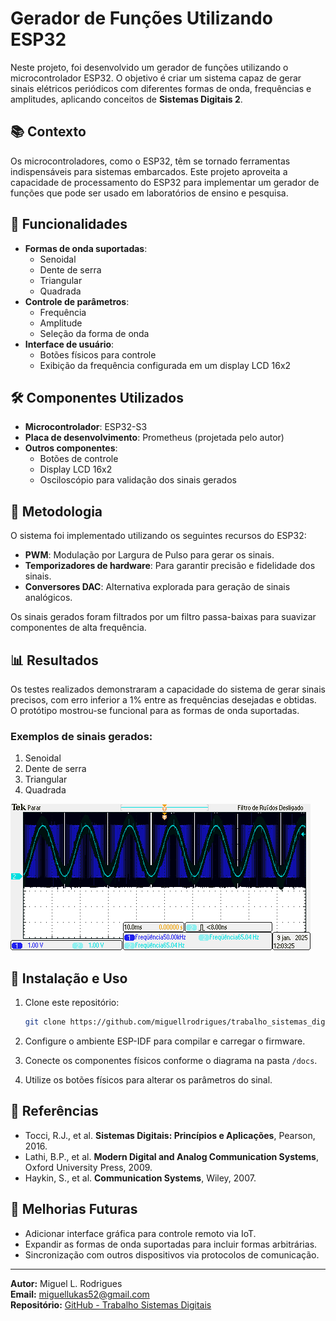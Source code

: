 # Gerador de Funções Utilizando ESP32

Neste projeto, foi desenvolvido um gerador de funções utilizando o microcontrolador ESP32. O objetivo é criar um sistema capaz de gerar sinais elétricos periódicos com diferentes formas de onda, frequências e amplitudes, aplicando conceitos de **Sistemas Digitais 2**.

## 📚 Contexto

Os microcontroladores, como o ESP32, têm se tornado ferramentas indispensáveis para sistemas embarcados. Este projeto aproveita a capacidade de processamento do ESP32 para implementar um gerador de funções que pode ser usado em laboratórios de ensino e pesquisa.

## 🚀 Funcionalidades

- **Formas de onda suportadas**: 
  - Senoidal
  - Dente de serra
  - Triangular
  - Quadrada
- **Controle de parâmetros**:
  - Frequência
  - Amplitude
  - Seleção da forma de onda
- **Interface de usuário**:
  - Botões físicos para controle
  - Exibição da frequência configurada em um display LCD 16x2

## 🛠️ Componentes Utilizados

- **Microcontrolador**: ESP32-S3
- **Placa de desenvolvimento**: Prometheus (projetada pelo autor)
- **Outros componentes**:
  - Botões de controle
  - Display LCD 16x2
  - Osciloscópio para validação dos sinais gerados

## 📐 Metodologia

O sistema foi implementado utilizando os seguintes recursos do ESP32:
- **PWM**: Modulação por Largura de Pulso para gerar os sinais.
- **Temporizadores de hardware**: Para garantir precisão e fidelidade dos sinais.
- **Conversores DAC**: Alternativa explorada para geração de sinais analógicos.

Os sinais gerados foram filtrados por um filtro passa-baixas para suavizar componentes de alta frequência. 

## 📊 Resultados

Os testes realizados demonstraram a capacidade do sistema de gerar sinais precisos, com erro inferior a 1% entre as frequências desejadas e obtidas. O protótipo mostrou-se funcional para as formas de onda suportadas.

### Exemplos de sinais gerados:
1. Senoidal
2. Dente de serra
3. Triangular
4. Quadrada

![Exemplo de sinal senoidal](images/senoide.png)

## 🔧 Instalação e Uso

1. Clone este repositório:
   ```bash
   git clone https://github.com/miguellrodrigues/trabalho_sistemas_digitais.git
   ```

2. Configure o ambiente ESP-IDF para compilar e carregar o firmware.

3. Conecte os componentes físicos conforme o diagrama na pasta `/docs`.

4. Utilize os botões físicos para alterar os parâmetros do sinal.

## 📝 Referências

- Tocci, R.J., et al. **Sistemas Digitais: Princípios e Aplicações**, Pearson, 2016.
- Lathi, B.P., et al. **Modern Digital and Analog Communication Systems**, Oxford University Press, 2009.
- Haykin, S., et al. **Communication Systems**, Wiley, 2007.

## 🔮 Melhorias Futuras

- Adicionar interface gráfica para controle remoto via IoT.
- Expandir as formas de onda suportadas para incluir formas arbitrárias.
- Sincronização com outros dispositivos via protocolos de comunicação.

---

**Autor:** Miguel L. Rodrigues  
**Email:** [miguellukas52@gmail.com](mailto:miguellukas52@gmail.com)  
**Repositório:** [GitHub - Trabalho Sistemas Digitais](https://github.com/miguellrodrigues/trabalho_sistemas_digitais)